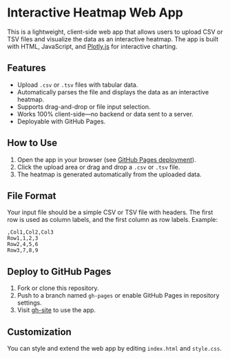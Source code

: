 # Interactive Heatmap Web App

This is a lightweight, client-side web app that allows users to upload CSV or TSV files and visualize the data as an interactive heatmap. The app is built with HTML, JavaScript, and [Plotly.js](https://plotly.com/javascript/) for interactive charting.

## Features

- Upload `.csv` or `.tsv` files with tabular data.
- Automatically parses the file and displays the data as an interactive heatmap.
- Supports drag-and-drop or file input selection.
- Works 100% client-side—no backend or data sent to a server.
- Deployable with GitHub Pages.

## How to Use

1. Open the app in your browser (see [GitHub Pages deployment](#deploy-to-github-pages)).
2. Click the upload area or drag and drop a `.csv` or `.tsv` file.
3. The heatmap is generated automatically from the uploaded data.

## File Format

Your input file should be a simple CSV or TSV file with headers. The first row is used as column labels, and the first column as row labels. Example:

```csv
,Col1,Col2,Col3
Row1,1,2,3
Row2,4,5,6
Row3,7,8,9
```

## Deploy to GitHub Pages

1. Fork or clone this repository.
2. Push to a branch named `gh-pages` or enable GitHub Pages in repository settings.
3. Visit [gh-site](https://motroy.github.io/interactive-heatmap/) to use the app.

## Customization

You can style and extend the web app by editing `index.html` and `style.css`.
